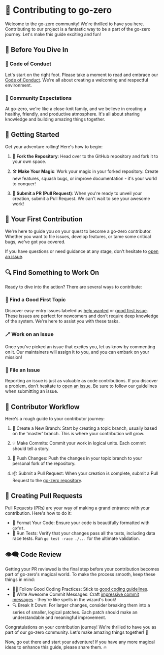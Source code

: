 # 🚀 Contributing to go-zero

Welcome to the go-zero community! We're thrilled to have you here. Contributing to our project is a fantastic way to be
a part of the go-zero journey. Let's make this guide exciting and fun!

## 📜 Before You Dive In

### 🤝 Code of Conduct

Let's start on the right foot. Please take a moment to read and embrace our [Code of Conduct](/code-of-conduct.md).
We're all about creating a welcoming and respectful environment.

### 🌟 Community Expectations

At go-zero, we're like a close-knit family, and we believe in creating a healthy, friendly, and productive atmosphere.
It's all about sharing knowledge and building amazing things together.

## 🚀 Getting Started

Get your adventure rolling! Here's how to begin:

1. 🍴 **Fork the Repository**: Head over to the GitHub repository and fork it to your own space.

2. 🛠️ **Make Your Magic**: Work your magic in your forked repository. Create new features, squash bugs, or improve
   documentation - it's your world to conquer!

3. 🚀 **Submit a PR (Pull Request)**: When you're ready to unveil your creation, submit a Pull Request. We can't wait to
   see your awesome work!

## 🌟 Your First Contribution

We're here to guide you on your quest to become a go-zero contributor. Whether you want to file issues, develop
features, or tame some critical bugs, we've got you covered.

If you have questions or need guidance at any stage, don't hesitate
to [open an issue](https://github.com/zeromicro/go-zero/issues/new/choose).

## 🔍 Find Something to Work On

Ready to dive into the action? There are several ways to contribute:

### 💼 Find a Good First Topic

Discover easy-entry issues labeled
as [help wanted](https://github.com/zeromicro/go-zero/issues?q=is%3Aopen+is%3Aissue+label%3A%22help+wanted%22)
or [good first issue](https://github.com/zeromicro/go-zero/issues?q=is%3Aopen+is%3Aissue+label%3A%22good+first+issue%22).
These issues are perfect for newcomers and don't require deep knowledge of the system. We're here to assist you with
these tasks.

### 🪄 Work on an Issue

Once you've picked an issue that excites you, let us know by commenting on it. Our maintainers will assign it to you,
and you can embark on your mission!

### 📢 File an Issue

Reporting an issue is just as valuable as code contributions. If you discover a problem, don't hesitate
to [open an issue](https://github.com/zeromicro/go-zero/issues/new/choose). Be sure to follow our guidelines when
submitting an issue.

## 🎯 Contributor Workflow

Here's a rough guide to your contributor journey:

1. 🌱 Create a New Branch: Start by creating a topic branch, usually based on the 'master' branch. This is where your
   contribution will grow.

2. 💡 Make Commits: Commit your work in logical units. Each commit should tell a story.

3. 🚀 Push Changes: Push the changes in your topic branch to your personal fork of the repository.

4. 📦 Submit a Pull Request: When your creation is complete, submit a Pull Request to
   the [go-zero repository](https://github.com/zeromicro/go-zero).

## 🌠 Creating Pull Requests

Pull Requests (PRs) are your way of making a grand entrance with your contribution. Here's how to do it:

- 💼 Format Your Code: Ensure your code is beautifully formatted with `gofmt`.
- 🏃 Run Tests: Verify that your changes pass all the tests, including data race tests. Run `go test -race ./...` for the
  ultimate validation.

## 👁️‍🗨️ Code Review

Getting your PR reviewed is the final step before your contribution becomes part of go-zero's magical world. To make the
process smooth, keep these things in mind:

- 🧙‍♀️ Follow Good Coding Practices: Stick
  to [good coding guidelines](https://github.com/golang/go/wiki/CodeReviewComments).
- 📝 Write Awesome Commit Messages: Craft [impressive commit messages](https://chris.beams.io/posts/git-commit/) -
  they're like spells in the wizard's book!
- 🔍 Break It Down: For larger changes, consider breaking them into a series of smaller, logical patches. Each patch
  should make an understandable and meaningful improvement.

Congratulations on your contribution journey! We're thrilled to have you as part of our go-zero community. Let's make
amazing things together! 🌟

Now, go out there and start your adventure! If you have any more magical ideas to enhance this guide, please share them.
🔥